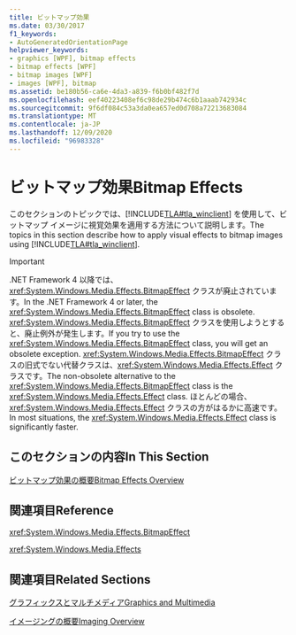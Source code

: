 ```yaml
---
title: ビットマップ効果
ms.date: 03/30/2017
f1_keywords:
- AutoGeneratedOrientationPage
helpviewer_keywords:
- graphics [WPF], bitmap effects
- bitmap effects [WPF]
- bitmap images [WPF]
- images [WPF], bitmap
ms.assetid: be180b56-ca6e-4da3-a839-f6b0bf482f7d
ms.openlocfilehash: eef40223408ef6c98de29b474c6b1aaab742934c
ms.sourcegitcommit: 9f6df084c53a3da0ea657ed0d708a72213683084
ms.translationtype: MT
ms.contentlocale: ja-JP
ms.lasthandoff: 12/09/2020
ms.locfileid: "96983328"
---
```

# <a name="bitmap-effects"></a><span data-ttu-id="3477c-102">ビットマップ効果</span><span class="sxs-lookup"><span data-stu-id="3477c-102">Bitmap Effects</span></span>
<span data-ttu-id="3477c-103">このセクションのトピックでは、[!INCLUDE[TLA#tla_winclient](../../../includes/tlasharptla-winclient-md.md)] を使用して、ビットマップ イメージに視覚効果を適用する方法について説明します。</span><span class="sxs-lookup"><span data-stu-id="3477c-103">The topics in this section describe how to apply visual effects to bitmap images using [!INCLUDE[TLA#tla_winclient](../../../includes/tlasharptla-winclient-md.md)].</span></span>  
  
> [!IMPORTANT]
> <span data-ttu-id="3477c-104">.NET Framework 4 以降では、<xref:System.Windows.Media.Effects.BitmapEffect> クラスが廃止されています。</span><span class="sxs-lookup"><span data-stu-id="3477c-104">In the .NET Framework 4 or later, the <xref:System.Windows.Media.Effects.BitmapEffect> class is obsolete.</span></span> <span data-ttu-id="3477c-105"><xref:System.Windows.Media.Effects.BitmapEffect> クラスを使用しようとすると、廃止例外が発生します。</span><span class="sxs-lookup"><span data-stu-id="3477c-105">If you try to use the <xref:System.Windows.Media.Effects.BitmapEffect> class, you will get an obsolete exception.</span></span> <span data-ttu-id="3477c-106"><xref:System.Windows.Media.Effects.BitmapEffect> クラスの旧式でない代替クラスは、<xref:System.Windows.Media.Effects.Effect> クラスです。</span><span class="sxs-lookup"><span data-stu-id="3477c-106">The non-obsolete alternative to the <xref:System.Windows.Media.Effects.BitmapEffect> class is the <xref:System.Windows.Media.Effects.Effect> class.</span></span> <span data-ttu-id="3477c-107">ほとんどの場合、<xref:System.Windows.Media.Effects.Effect> クラスの方がはるかに高速です。</span><span class="sxs-lookup"><span data-stu-id="3477c-107">In most situations, the <xref:System.Windows.Media.Effects.Effect> class is significantly faster.</span></span>  
  
## <a name="in-this-section"></a><span data-ttu-id="3477c-108">このセクションの内容</span><span class="sxs-lookup"><span data-stu-id="3477c-108">In This Section</span></span>  
 [<span data-ttu-id="3477c-109">ビットマップ効果の概要</span><span class="sxs-lookup"><span data-stu-id="3477c-109">Bitmap Effects Overview</span></span>](bitmap-effects-overview.md)  
  
## <a name="reference"></a><span data-ttu-id="3477c-110">関連項目</span><span class="sxs-lookup"><span data-stu-id="3477c-110">Reference</span></span>  
 <xref:System.Windows.Media.Effects.BitmapEffect>  
  
 <xref:System.Windows.Media.Effects>  
  
## <a name="related-sections"></a><span data-ttu-id="3477c-111">関連項目</span><span class="sxs-lookup"><span data-stu-id="3477c-111">Related Sections</span></span>  
 [<span data-ttu-id="3477c-112">グラフィックスとマルチメディア</span><span class="sxs-lookup"><span data-stu-id="3477c-112">Graphics and Multimedia</span></span>](index.md)  
  
 [<span data-ttu-id="3477c-113">イメージングの概要</span><span class="sxs-lookup"><span data-stu-id="3477c-113">Imaging Overview</span></span>](imaging-overview.md)
